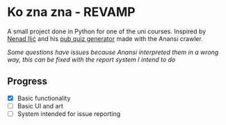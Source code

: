 # Ko zna zna - REVAMP

A small project done in Python for one of the uni courses.
Inspired by [Nenad Ilić](https://github.com/ilic5000) and his [pub quiz generator](https://github.com/ilic5000/pabkvizgenerator) made with the Anansi crawler.

*Some questions have issues because Anansi interpreted them in a wrong way, this can be fixed with the report system I intend to do*

## Progress

- [x] Basic functionality
- [ ] Basic UI and art
- [ ] System intended for issue reporting
